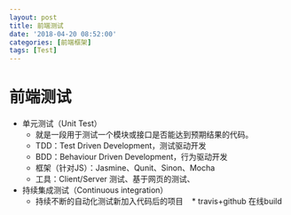 ```yaml
---
layout: post
title: 前端测试
date: '2018-04-20 08:52:00'
categories: [前端框架]
tags: [Test]
---
```


# 前端测试
  * 单元测试（Unit Test）
    * 就是一段用于测试一个模块或接口是否能达到预期结果的代码。
    * TDD：Test Driven Development，测试驱动开发
    * BDD：Behaviour Driven Development，行为驱动开发
    * 框架（针对JS）：Jasmine、Qunit、Sinon、Mocha
    * 工具：Client/Server 测试、基于网页的测试、
  * 持续集成测试（Continuous integration）
    * 持续不断的自动化测试新加入代码后的项目
    * travis+github 在线build
  
